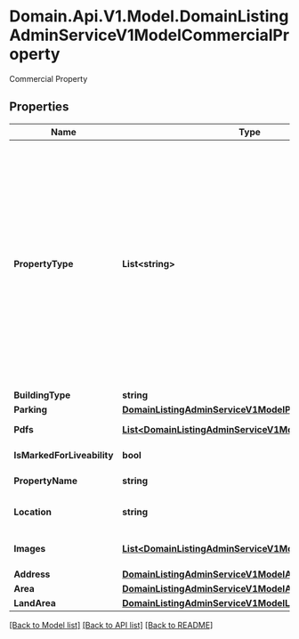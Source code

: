 # Domain.Api.V1.Model.DomainListingAdminServiceV1ModelCommercialProperty
Commercial Property
## Properties

Name | Type | Description | Notes
------------ | ------------- | ------------- | -------------
**PropertyType** | **List&lt;string&gt;** | Commercial property types [&#39;aquaculture&#39;, &#39;dairyFarming&#39;, &#39;developmentLand&#39;, &#39;fishingForestry&#39;, &#39;hotelLeisure&#39;, &#39;industrialWarehouse&#39;, &#39;irrigationServices&#39;, &#39;livestock&#39;, &#39;internationalCommercial&#39;, &#39;medicalConsulting&#39;, &#39;offices&#39;, &#39;parkingCarSpace&#39;, &#39;retail&#39;, &#39;ruralCommercialFarming&#39;, &#39;showroomsBulkyGoods&#39;, &#39;servicedOffices&#39;, &#39;other&#39;, &#39;cropping&#39;, &#39;viticulture&#39;, &#39;mixedFarming&#39;, &#39;grazing&#39;, &#39;horticulture&#39;, &#39;equine&#39;, &#39;farmlet&#39;, &#39;orchard&#39;, &#39;ruralLifestyle&#39;]. | [optional] 
**BuildingType** | **string** | Building Type | [optional] 
**Parking** | [**DomainListingAdminServiceV1ModelParking**](DomainListingAdminServiceV1ModelParking.md) |  | [optional] 
**Pdfs** | [**List&lt;DomainListingAdminServiceV1ModelPropertyPdf&gt;**](DomainListingAdminServiceV1ModelPropertyPdf.md) | List of PDF files related to the listing | [optional] 
**IsMarkedForLiveability** | **bool** | Is the property liveability compliant | [optional] 
**PropertyName** | **string** | Name of the property up to 70 characters | [optional] 
**Location** | **string** | Short location information up to 30 character, e.g.: Greenhills Beach | [optional] 
**Images** | [**List&lt;DomainListingAdminServiceV1ModelPropertyMedia&gt;**](DomainListingAdminServiceV1ModelPropertyMedia.md) | List of image files, photos or floor plans related to the listing. | [optional] 
**Address** | [**DomainListingAdminServiceV1ModelAddress**](DomainListingAdminServiceV1ModelAddress.md) |  | [optional] 
**Area** | [**DomainListingAdminServiceV1ModelArea**](DomainListingAdminServiceV1ModelArea.md) |  | [optional] 
**LandArea** | [**DomainListingAdminServiceV1ModelLandArea**](DomainListingAdminServiceV1ModelLandArea.md) |  | [optional] 

[[Back to Model list]](../README.md#documentation-for-models) [[Back to API list]](../README.md#documentation-for-api-endpoints) [[Back to README]](../README.md)

